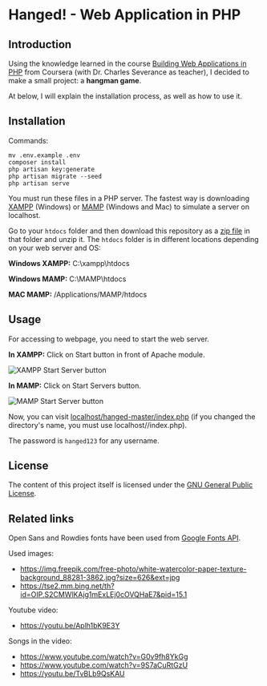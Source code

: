 # Hanged! - Web Application in PHP

## Introduction

Using the knowledge learned in the course [Building Web Applications in PHP](https://www.coursera.org/learn/web-applications-php) from Coursera (with Dr. Charles Severance as teacher), I decided to make a small project: a **hangman game**.

At below, I will explain the installation process, as well as how to use it.

## Installation

Commands:
```
mv .env.example .env
composer install
php artisan key:generate
php artisan migrate --seed
php artisan serve
```
You must run these files in a PHP server. The fastest way is downloading [XAMPP](https://www.apachefriends.org/) (Windows) or [MAMP](https://www.mamp.info/) (Windows and Mac) to simulate a server on localhost.

Go to your `htdocs` folder and then download this repository as a [zip file](https://github.com/juansedo/hanged/archive/master.zip) in that folder and unzip it. The `htdocs` folder is in different locations depending on your web server and OS:

**Windows XAMPP:** C:\xampp\htdocs

**Windows MAMP:** C:\MAMP\htdocs

**MAC MAMP:** /Applications/MAMP/htdocs

## Usage

For accessing to webpage, you need to start the web server.

**In XAMPP:**
Click on Start button in front of Apache module.

![XAMPP Start Server button](https://i.stack.imgur.com/z95JC.png)

**In MAMP:**
Click on Start Servers button.

![MAMP Start Server button](https://www.wa4e.com/images/mamp-win-02-launch.png)

Now, you can visit [localhost/hanged-master/index.php](localhost/hanged-master/index.php) (if you changed the directory's name, you must use localhost/<directory name>/index.php). 

The password is `hanged123` for any username.

## License

The content of this project itself is licensed under the [GNU General Public License](https://www.gnu.org/licenses/gpl-3.0.html).

## Related links

Open Sans and Rowdies fonts have been used from [Google Fonts API](https://fonts.googleapis.com/css2?family=Open+Sans:wght@300;400&family=Rowdies:wght@300;400&display=swap).

Used images:
- https://img.freepik.com/free-photo/white-watercolor-paper-texture-background_88281-3862.jpg?size=626&ext=jpg
- https://tse2.mm.bing.net/th?id=OIP.S2CMWlKAjg1mExLEj0cOVQHaE7&pid=15.1

Youtube video:
- https://youtu.be/Aplh1bK9E3Y

Songs in the video:
- https://www.youtube.com/watch?v=G0v9fh8YkGg
- https://www.youtube.com/watch?v=9S7aCuRtGzU
- https://youtu.be/TvBLb9QsKAU